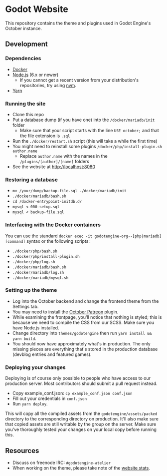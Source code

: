 # Godot Website

This repository contains the theme and plugins used in Godot Engine's
October instance.

## Development

### Dependencies

- [Docker](https://docker.com)
- [Node.js](https://nodejs.org/) (6.x or newer)
  - If you cannot get a recent version from your distribution's repositories,
    try using [nvm](https://github.com/creationix/nvm).
- [Yarn](https://yarnpkg.com/)

### Running the site

- Clone this repo
- Put a database dump (if you have one) into the `/docker/mariadb/init` folder
    - Make sure that your script starts with the line `USE october;` and that the file extension is `.sql`
- Run the `./docker/restart.sh` script (this will take a while the first time)
- You might need to reinstall some plugins `/docker/php/install-plugin.sh author.name`
    - Replace `author.name` with the names in the `/plugins/[author]/[name]` folders
- See the website at [http://localhost:8080](http://localhost:8080)

### Restoring a database

- `mv /your/dump/backup-file.sql ./docker/mariadb/init`
- `./docker/mariadb/bash.sh`
- `cd /docker-entrypoint-initdb.d/`
- `mysql < 000-setup.sql`
- `mysql < backup-file.sql`

### Interfacing with the Docker containers

You can use the standard `docker exec -it godotengine-org--[php|mariadb] [command]` syntax or the following scripts:
- `./docker/php/bash.sh`
- `./docker/php/install-plugin.sh`
- `./docker/php/log.sh`
- `./docker/mariadb/bash.sh`
- `./docker/mariadb/log.sh`
- `./docker/mariadb/mysql.sh`

### Setting up the theme

- Log into the October backend and change the frontend theme from the Settings tab.
- You may need to install the [October Patreon](https://github.com/pcvonz/oc-patreongoalstatus-plugin) plugin.
- While examining the frontpage, you'll notice that nothing is styled; this is
  because we need to compile the CSS from our SCSS. Make sure you have Node.js
  installed.
- Change directory into `themes/godotengine` then run `yarn install && yarn build`.
- You should now have approximately what's in production. The only missing
  pieces are everything that's stored in the production database
  (devblog entries and featured games).

### Deploying your changes

Deploying is of course only possible to people who have access to our
production server. Most contributors should submit a pull request instead.

- Copy example_conf.json: `cp example_conf.json conf.json`
- Fill out your credentials in `conf.json`
- Run `yarn deploy`.

This will copy all the compiled assets from the `godotengine/assets/packed`
directory to the corresponding directory on production. It'll also make sure
that copied assets are still writable by the group on the server. Make sure
you've thoroughly tested your changes on your local copy before running this.

## Resources

- Discuss on freenode IRC: `#godotengine-atelier`
- When working on the theme, please take note of the
  [website stats](https://stats.tuxfamily.org/godotengine.org).
